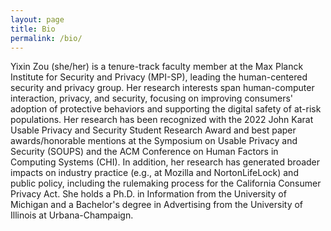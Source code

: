 ```yaml
---
layout: page
title: Bio
permalink: /bio/
---
```


Yixin Zou (she/her) is a tenure-track faculty member at the Max Planck Institute for Security and Privacy (MPI-SP), leading the human-centered security and privacy group. Her research interests span human-computer interaction, privacy, and security, focusing on improving consumers' adoption of protective behaviors and supporting the digital safety of at-risk populations. Her research has been recognized with the 2022 John Karat Usable Privacy and Security Student Research Award and best paper awards/honorable mentions at the Symposium on Usable Privacy and Security (SOUPS) and the ACM Conference on Human Factors in Computing Systems (CHI). In addition, her research has generated broader impacts on industry practice (e.g., at Mozilla and NortonLifeLock) and public policy, including the rulemaking process for the California Consumer Privacy Act. She holds a Ph.D. in Information from the University of Michigan and a Bachelor's degree in Advertising from the University of Illinois at Urbana-Champaign.
